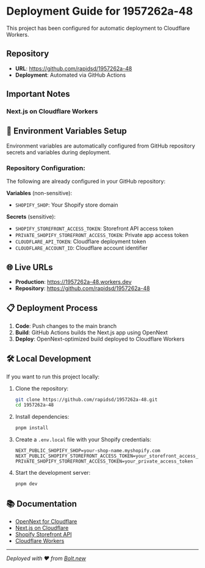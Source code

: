 # Deployment Guide for 1957262a-48

This project has been configured for automatic deployment to Cloudflare Workers.

## Repository

- **URL**: https://github.com/rapidsd/1957262a-48
- **Deployment**: Automated via GitHub Actions

## Important Notes

### Next.js on Cloudflare Workers

## 🔧 Environment Variables Setup

Environment variables are automatically configured from GitHub repository secrets and variables during deployment.

### Repository Configuration:
The following are already configured in your GitHub repository:

**Variables** (non-sensitive):
- `SHOPIFY_SHOP`: Your Shopify store domain

**Secrets** (sensitive):
- `SHOPIFY_STOREFRONT_ACCESS_TOKEN`: Storefront API access token
- `PRIVATE_SHOPIFY_STOREFRONT_ACCESS_TOKEN`: Private app access token
- `CLOUDFLARE_API_TOKEN`: Cloudflare deployment token
- `CLOUDFLARE_ACCOUNT_ID`: Cloudflare account identifier

## 🌐 Live URLs

- **Production**: https://1957262a-48.workers.dev
- **Repository**: https://github.com/rapidsd/1957262a-48

## 📋 Deployment Process

1. **Code**: Push changes to the main branch
2. **Build**: GitHub Actions builds the Next.js app using OpenNext
3. **Deploy**: OpenNext-optimized build deployed to Cloudflare Workers

## 🛠️ Local Development

If you want to run this project locally:

1. Clone the repository:
   ```bash
   git clone https://github.com/rapidsd/1957262a-48.git
   cd 1957262a-48
   ```

2. Install dependencies:
   ```bash
   pnpm install
   ```

3. Create a `.env.local` file with your Shopify credentials:
   ```
   NEXT_PUBLIC_SHOPIFY_SHOP=your-shop-name.myshopify.com
   NEXT_PUBLIC_SHOPIFY_STOREFRONT_ACCESS_TOKEN=your_storefront_access_token
   PRIVATE_SHOPIFY_STOREFRONT_ACCESS_TOKEN=your_private_access_token
   ```

4. Start the development server:
   ```bash
   pnpm dev
   ```

## 📚 Documentation

- [OpenNext for Cloudflare](https://github.com/opennextjs/opennext/tree/main/packages/cloudflare)
- [Next.js on Cloudflare](https://developers.cloudflare.com/workers/tutorials/deploy-a-nextjs-site/)
- [Shopify Storefront API](https://shopify.dev/docs/api/storefront)
- [Cloudflare Workers](https://developers.cloudflare.com/workers/)

---

*Deployed with ❤️ from [Bolt.new](https://bolt.new)*
